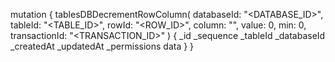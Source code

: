 mutation {
    tablesDBDecrementRowColumn(
        databaseId: "<DATABASE_ID>",
        tableId: "<TABLE_ID>",
        rowId: "<ROW_ID>",
        column: "",
        value: 0,
        min: 0,
        transactionId: "<TRANSACTION_ID>"
    ) {
        _id
        _sequence
        _tableId
        _databaseId
        _createdAt
        _updatedAt
        _permissions
        data
    }
}
